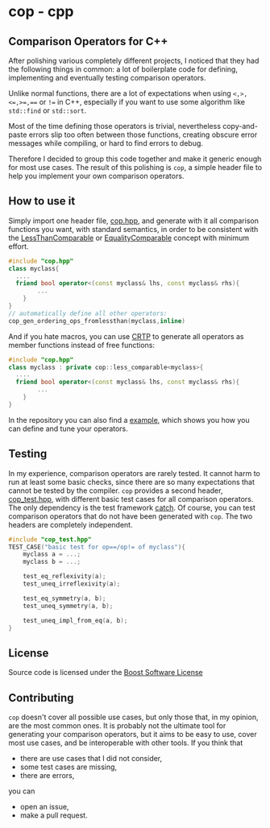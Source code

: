 # cop - cpp
## Comparison Operators for C++

After polishing various completely different projects, I noticed that they had the following things in common: a lot of boilerplate code for defining, implementing and eventually testing comparison operators.

Unlike normal functions, there are a lot of expectations when using ``<,>,<=,>=,==`` or ``!=`` in C++, especially if you want to use some algorithm like ``std::find`` or ``std::sort``.

Most of the time defining those operators is trivial, nevertheless copy-and-paste errors slip too often between those functions, creating obscure error messages while compiling, or hard to find errors to debug.

Therefore I decided to group this code together and make it generic enough for most use cases. 
The result of this polishing is ``cop``, a simple  header file to help you implement your own comparison operators.

## How to use it
Simply import one header file, [cop.hpp](cop.hpp), and generate with it all comparison functions you want, with standard semantics, in order to be consistent with the [LessThanComparable](http://en.cppreference.com/w/cpp/concept/LessThanComparable) or [EqualityComparable](http://en.cppreference.com/w/cpp/concept/EqualityComparable) concept with minimum effort.

```cpp
#include "cop.hpp"
class myclass{
  ....
  friend bool operator<(const myclass& lhs, const myclass& rhs){
        ...
    }
}
// automatically define all other operators:
cop_gen_ordering_ops_fromlessthan(myclass,inline)
```

And if you hate macros, you can use [CRTP](https://en.wikipedia.org/wiki/Curiously_recurring_template_pattern) to generate all operators as member functions instead of free functions:
```cpp
#include "cop.hpp"
class myclass : private cop::less_comparable<myclass>{
  ....
  friend bool operator<(const myclass& lhs, const myclass& rhs){
        ...
    }
}
```

In the repository you can also find a [example](example), which shows you how you can define and tune your operators.

## Testing
In my experience, comparison operators are rarely tested.
It cannot harm to run at least some basic checks, since there are so many expectations that cannot be tested by the compiler.
``cop`` provides a second header, [cop_test.hpp](cop_test.hpp), with different basic test cases for all comparison operators.
The only dependency is the test framework [catch](https://github.com/philsquared/Catch).
Of course, you can test comparison operators that do not have been generated with ``cop``.
The two headers are completely independent.

```cpp
#include "cop_test.hpp"
TEST_CASE("basic test for op==/op!= of myclass"){
    myclass a = ...;
    myclass b = ...;

    test_eq_reflexivity(a);
    test_uneq_irreflexivity(a);

    test_eq_symmetry(a, b);
    test_uneq_symmetry(a, b);

    test_uneq_impl_from_eq(a, b);
}
```


## License
Source code is licensed under the [Boost Software License](LICENSE.txt)

## Contributing
``cop`` doesn't cover all possible use cases, but only those that, in my opinion, are the most common ones. 
It is probably not the ultimate tool for generating your comparison operators, but it aims to be easy to use, cover most use cases, and be interoperable with other tools.
If you think that
  - there are use cases that I did not consider,
  - some test cases are missing,
  - there are errors,

you can
  - open an issue,
  - make a pull request.

